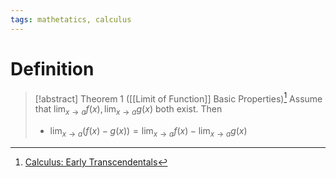 ```yaml
---
tags: mathetatics, calculus
---
```


# Definition

> [!abstract] Theorem 1 ([[Limit of Function]] Basic Properties)[^1]
> Assume that $\lim_{x \rightarrow a} f(x), \lim_{x \rightarrow a} g(x)$ both exist. Then
> - $\lim_{x \rightarrow a} (f(x) - g(x)) = \lim_{x \rightarrow a} f(x) - \lim_{x \rightarrow a} g(x)$

[^1]: [Calculus: Early Transcendentals](zotero://open-pdf/library/items/EEFDQ9Y5?page=127)